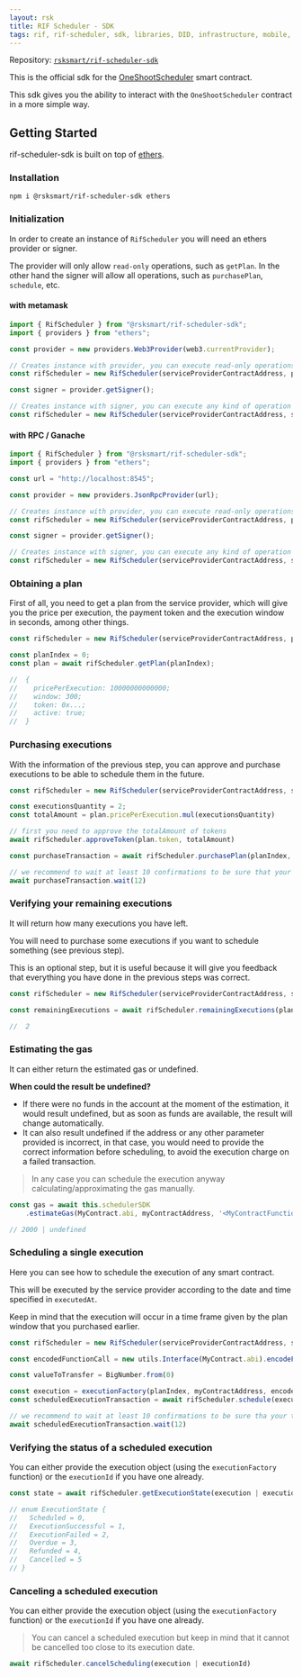 ```yaml
---
layout: rsk
title: RIF Scheduler - SDK
tags: rif, rif-scheduler, sdk, libraries, DID, infrastructure, mobile, protocols, mvp, design, rbtc, defi, decentralized, quick-start, guides, tutorial, networks, dapps, tools, rsk, ethereum, smart-contracts, install, get-started, how-to, mainnet, testnet, contracts, wallets, web3, crypto
---
```


Repository: [`rsksmart/rif-scheduler-sdk`](https://github.com/rsksmart/rif-scheduler-sdk)

This is the official sdk for the [OneShootScheduler](https://github.com/rsksmart/rif-scheduler-contracts) smart contract.

This sdk gives you the ability to interact with the `OneShootScheduler` contract in a more simple way.

## Getting Started

rif-scheduler-sdk is built on top of [ethers](https://docs.ethers.io/). 

### Installation

```
npm i @rsksmart/rif-scheduler-sdk ethers
```

### Initialization

In order to create an instance of `RifScheduler` you will need an ethers provider or signer.

The provider will only allow `read-only` operations, such as `getPlan`. In the other hand the signer will allow all operations, such as `purchasePlan`, `schedule`, etc.

#### with metamask

```javascript
import { RifScheduler } from "@rsksmart/rif-scheduler-sdk";
import { providers } from "ethers";

const provider = new providers.Web3Provider(web3.currentProvider);

// Creates instance with provider, you can execute read-only operations
const rifScheduler = new RifScheduler(serviceProviderContractAddress, provider);

const signer = provider.getSigner();

// Creates instance with signer, you can execute any kind of operation
const rifScheduler = new RifScheduler(serviceProviderContractAddress, signer);
```

#### with RPC / Ganache

```javascript
import { RifScheduler } from "@rsksmart/rif-scheduler-sdk";
import { providers } from "ethers";

const url = "http://localhost:8545";

const provider = new providers.JsonRpcProvider(url);

// Creates instance with provider, you can execute read-only operations
const rifScheduler = new RifScheduler(serviceProviderContractAddress, provider);

const signer = provider.getSigner();

// Creates instance with signer, you can execute any kind of operation
const rifScheduler = new RifScheduler(serviceProviderContractAddress, signer);
```

### Obtaining a plan

First of all, you need to get a plan from the service provider, which will give you the price per execution, the payment token and the execution window in seconds, among other things.

```javascript
const rifScheduler = new RifScheduler(serviceProviderContractAddress, provider);

const planIndex = 0;
const plan = await rifScheduler.getPlan(planIndex);

//  {
//    pricePerExecution: 10000000000000;
//    window: 300;
//    token: 0x...;
//    active: true;
//  }
```

### Purchasing executions

With the information of the previous step, you can approve and purchase executions to be able to schedule them in the future.

```javascript
const rifScheduler = new RifScheduler(serviceProviderContractAddress, signer);

const executionsQuantity = 2;
const totalAmount = plan.pricePerExecution.mul(executionsQuantity)

// first you need to approve the totalAmount of tokens
await rifScheduler.approveToken(plan.token, totalAmount)

const purchaseTransaction = await rifScheduler.purchasePlan(planIndex, executionsQuantity)

// we recommend to wait at least 10 confirmations to be sure that your transaction was processed correctly.
await purchaseTransaction.wait(12)
```

### Verifying your remaining executions

It will return how many executions you have left.

You will need to purchase some executions if you want to schedule something (see previous step).

This is an optional step, but it is useful because it will give you feedback that everything you have done in the previous steps was correct.

```javascript
const rifScheduler = new RifScheduler(serviceProviderContractAddress, signer);

const remainingExecutions = await rifScheduler.remainingExecutions(planIndex)

//  2
```

### Estimating the gas

It can either return the estimated gas or undefined.

**When could the result be undefined?**

* If there were no funds in the account at the moment of the estimation, it would result undefined, but as soon as funds are available, the result will change automatically.
* It can also result undefined if the address or any other parameter provided is incorrect, in that case, you would need to provide the correct information before scheduling, to avoid the execution charge on a failed transaction.

> In any case you can schedule the execution anyway calculating/approximating the gas manually.

```javascript
const gas = await this.schedulerSDK
    .estimateGas(MyContract.abi, myContractAddress, '<MyContractFunction>', [arrayOfMyContractFunctionParameters])

// 2000 | undefined
```

### Scheduling a single execution

Here you can see how to schedule the execution of any smart contract.

This will be executed by the service provider according to the date and time specified in `executedAt`.

Keep in mind that the execution will occur in a time frame given by the plan window that you purchased earlier.

```javascript
const rifScheduler = new RifScheduler(serviceProviderContractAddress, signer);

const encodedFunctionCall = new utils.Interface(MyContract.abi).encodeFunctionData('<MyContractFunction>', [arrayOfMyContractFunctionParameters])

const valueToTransfer = BigNumber.from(0)

const execution = executionFactory(planIndex, myContractAddress, encodedMethodCall, gas, executeAt, valueToTransfer, yourAccountAddress)
const scheduledExecutionTransaction = await rifScheduler.schedule(execution)

// we recommend to wait at least 10 confirmations to be sure tha your transaction was processed correctly.
await scheduledExecutionTransaction.wait(12)
```

### Verifying the status of a scheduled execution

You can either provide the execution object (using the `executionFactory` function) or the `executionId` if you have one already.

```javascript
const state = await rifScheduler.getExecutionState(execution | executionId)

// enum ExecutionState {
//   Scheduled = 0,
//   ExecutionSuccessful = 1,
//   ExecutionFailed = 2,
//   Overdue = 3,
//   Refunded = 4,
//   Cancelled = 5
// }
```

### Canceling a scheduled execution

You can either provide the execution object (using the `executionFactory` function) or the `executionId` if you have one already.

> You can cancel a scheduled execution but keep in mind that it cannot be cancelled too close to its execution date.

```javascript
await rifScheduler.cancelScheduling(execution | executionId)
```
